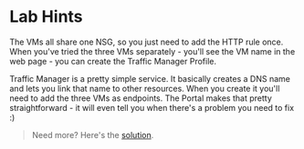 # Lab Hints

The VMs all share one NSG, so you just need to add the HTTP rule once. When you've tried the three VMs separately - you'll see the VM name in the web page - you can create the Traffic Manager Profile.

Traffic Manager is a pretty simple service. It basically creates a DNS name and lets you link that name to other resources. When you create it you'll need to add the three VMs as endpoints. The Portal makes that pretty straightforward - it will even tell you when there's a problem you need to fix :)

> Need more? Here's the [solution](solution.md).